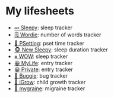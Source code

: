 # My lifesheets

- [💤 Sleepy](sleepy): sleep tracker
- [🗒️ Wordie](wordie): number of words tracker
- [🤯️ PSetting](psetting): pset time tracker
- [🐵 New Sleepy](new-sleepy): sleep duration tracker
- [𛱠 WOW](wow): sleep tracker
- [😀 MyLife](mylife): entry tracker
- [😀 Private](private): entry tracker
- [🐛 Buggie](buggie): bug tracker
- [🐣 iGrow](igrow): child growth tracker
- [🤕 mygraine](mygraine): migraine tracker